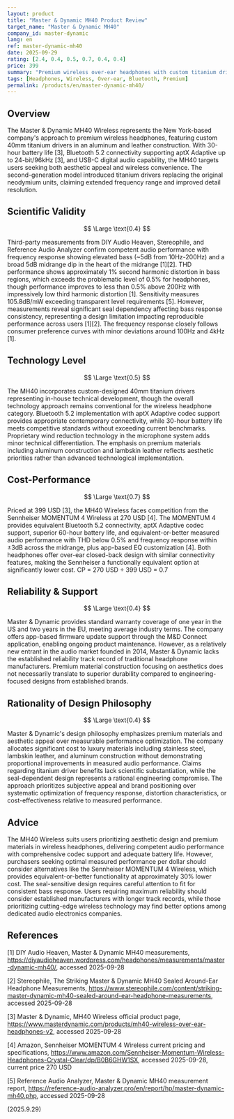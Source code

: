 ```yaml
---
layout: product
title: "Master & Dynamic MH40 Product Review"
target_name: "Master & Dynamic MH40"
company_id: master-dynamic
lang: en
ref: master-dynamic-mh40
date: 2025-09-29
rating: [2.4, 0.4, 0.5, 0.7, 0.4, 0.4]
price: 399
summary: "Premium wireless over-ear headphones with custom titanium drivers delivering competent audio performance, though cost allocation prioritizes aesthetics over measured performance optimization"
tags: [Headphones, Wireless, Over-ear, Bluetooth, Premium]
permalink: /products/en/master-dynamic-mh40/
---
```


## Overview

The Master & Dynamic MH40 Wireless represents the New York-based company's approach to premium wireless headphones, featuring custom 40mm titanium drivers in an aluminum and leather construction. With 30-hour battery life [3], Bluetooth 5.2 connectivity supporting aptX Adaptive up to 24-bit/96kHz [3], and USB-C digital audio capability, the MH40 targets users seeking both aesthetic appeal and wireless convenience. The second-generation model introduced titanium drivers replacing the original neodymium units, claiming extended frequency range and improved detail resolution.

## Scientific Validity

$$ \Large \text{0.4} $$

Third-party measurements from DIY Audio Heaven, Stereophile, and Reference Audio Analyzer confirm competent audio performance with frequency response showing elevated bass (~5dB from 10Hz-200Hz) and a broad 5dB midrange dip in the heart of the midrange [1][2]. THD performance shows approximately 1% second harmonic distortion in bass regions, which exceeds the problematic level of 0.5% for headphones, though performance improves to less than 0.5% above 200Hz with impressively low third harmonic distortion [1]. Sensitivity measures 105.8dB/mW exceeding transparent level requirements [5]. However, measurements reveal significant seal dependency affecting bass response consistency, representing a design limitation impacting reproducible performance across users [1][2]. The frequency response closely follows consumer preference curves with minor deviations around 100Hz and 4kHz [1].

## Technology Level

$$ \Large \text{0.5} $$

The MH40 incorporates custom-designed 40mm titanium drivers representing in-house technical development, though the overall technology approach remains conventional for the wireless headphone category. Bluetooth 5.2 implementation with aptX Adaptive codec support provides appropriate contemporary connectivity, while 30-hour battery life meets competitive standards without exceeding current benchmarks. Proprietary wind reduction technology in the microphone system adds minor technical differentiation. The emphasis on premium materials including aluminum construction and lambskin leather reflects aesthetic priorities rather than advanced technological implementation.

## Cost-Performance

$$ \Large \text{0.7} $$

Priced at 399 USD [3], the MH40 Wireless faces competition from the Sennheiser MOMENTUM 4 Wireless at 270 USD [4]. The MOMENTUM 4 provides equivalent Bluetooth 5.2 connectivity, aptX Adaptive codec support, superior 60-hour battery life, and equivalent-or-better measured audio performance with THD below 0.5% and frequency response within ±3dB across the midrange, plus app-based EQ customization [4]. Both headphones offer over-ear closed-back design with similar connectivity features, making the Sennheiser a functionally equivalent option at significantly lower cost. CP = 270 USD ÷ 399 USD = 0.7

## Reliability & Support

$$ \Large \text{0.4} $$

Master & Dynamic provides standard warranty coverage of one year in the US and two years in the EU, meeting average industry terms. The company offers app-based firmware update support through the M&D Connect application, enabling ongoing product maintenance. However, as a relatively new entrant in the audio market founded in 2014, Master & Dynamic lacks the established reliability track record of traditional headphone manufacturers. Premium material construction focusing on aesthetics does not necessarily translate to superior durability compared to engineering-focused designs from established brands.

## Rationality of Design Philosophy

$$ \Large \text{0.4} $$

Master & Dynamic's design philosophy emphasizes premium materials and aesthetic appeal over measurable performance optimization. The company allocates significant cost to luxury materials including stainless steel, lambskin leather, and aluminum construction without demonstrating proportional improvements in measured audio performance. Claims regarding titanium driver benefits lack scientific substantiation, while the seal-dependent design represents a rational engineering compromise. The approach prioritizes subjective appeal and brand positioning over systematic optimization of frequency response, distortion characteristics, or cost-effectiveness relative to measured performance.

## Advice

The MH40 Wireless suits users prioritizing aesthetic design and premium materials in wireless headphones, delivering competent audio performance with comprehensive codec support and adequate battery life. However, purchasers seeking optimal measured performance per dollar should consider alternatives like the Sennheiser MOMENTUM 4 Wireless, which provides equivalent-or-better functionality at approximately 30% lower cost. The seal-sensitive design requires careful attention to fit for consistent bass response. Users requiring maximum reliability should consider established manufacturers with longer track records, while those prioritizing cutting-edge wireless technology may find better options among dedicated audio electronics companies.

## References

[1] DIY Audio Heaven, Master & Dynamic MH40 measurements, https://diyaudioheaven.wordpress.com/headphones/measurements/master-dynamic-mh40/, accessed 2025-09-28

[2] Stereophile, The Striking Master & Dynamic MH40 Sealed Around-Ear Headphone Measurements, https://www.stereophile.com/content/striking-master-dynamic-mh40-sealed-around-ear-headphone-measurements, accessed 2025-09-28

[3] Master & Dynamic, MH40 Wireless official product page, https://www.masterdynamic.com/products/mh40-wireless-over-ear-headphones-v2, accessed 2025-09-28

[4] Amazon, Sennheiser MOMENTUM 4 Wireless current pricing and specifications, https://www.amazon.com/Sennheiser-Momentum-Wireless-Headphones-Crystal-Clear/dp/B0B6GHW1SX, accessed 2025-09-28, current price 270 USD

[5] Reference Audio Analyzer, Master & Dynamic MH40 measurement report, https://reference-audio-analyzer.pro/en/report/hp/master-dynamic-mh40.php, accessed 2025-09-28

(2025.9.29)